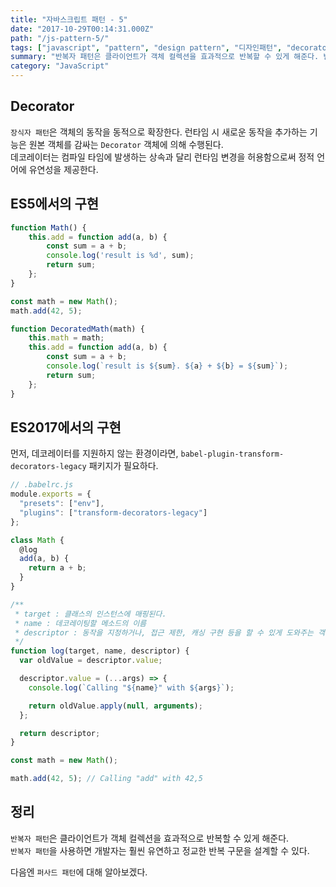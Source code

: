 ```yaml
---
title: "자바스크립트 패턴 - 5"
date: "2017-10-29T00:14:31.000Z"
path: "/js-pattern-5/"
tags: ["javascript", "pattern", "design pattern", "디자인패턴", "decorator", "장식자"]
summary: "반복자 패턴은 클라이언트가 객체 컬렉션을 효과적으로 반복할 수 있게 해준다. 반복자 패턴을 사용하면 개발자는 훨씬 유연하고 정교한 반복 구문을 설계할 수 있다."
category: "JavaScript"
---
```


## Decorator
`장식자 패턴`은 객체의 동작을 동적으로 확장한다. 런타임 시 새로운 동작을 추가하는 기능은 원본 객체를 감싸는 `Decorator` 객체에 의해 수행된다.<br />
데코레이터는 컴파일 타임에 발생하는 상속과 달리 런타임 변경을 허용함으로써 정적 언어에 유연성을 제공한다.

## ES5에서의 구현
```js
function Math() {
	this.add = function add(a, b) {
		const sum = a + b;
		console.log('result is %d', sum);
		return sum;
	};
}

const math = new Math();
math.add(42, 5);

function DecoratedMath(math) {
	this.math = math;
	this.add = function add(a, b) {
		const sum = a + b;
		console.log(`result is ${sum}. ${a} + ${b} = ${sum}`);
		return sum;
	};
}
```

## ES2017에서의 구현
먼저, 데코레이터를 지원하지 않는 환경이라면, `babel-plugin-transform-decorators-legacy` 패키지가 필요하다.
```js
// .babelrc.js
module.exports = {
  "presets": ["env"],
  "plugins": ["transform-decorators-legacy"]
};
```

```js
class Math {
  @log
  add(a, b) {
    return a + b;
  }
}

/**
 * target : 클래스의 인스턴스에 매핑된다.
 * name : 데코레이팅할 메소드의 이름
 * descriptor : 동작을 지정하거나, 접근 제한, 캐싱 구현 등을 할 수 있게 도와주는 객체
 */
function log(target, name, descriptor) {
  var oldValue = descriptor.value;

  descriptor.value = (...args) => {
    console.log(`Calling "${name}" with ${args}`);

    return oldValue.apply(null, arguments);
  };

  return descriptor;
}

const math = new Math();

math.add(42, 5); // Calling "add" with 42,5
```

## 정리
`반복자 패턴`은 클라이언트가 객체 컬렉션을 효과적으로 반복할 수 있게 해준다.<br />
`반복자 패턴`을 사용하면 개발자는 훨씬 유연하고 정교한 반복 구문을 설계할 수 있다.

다음엔 `퍼사드 패턴`에 대해 알아보겠다.
